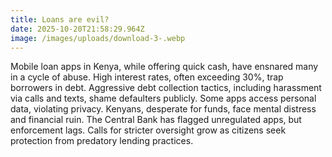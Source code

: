 ```yaml
---
title: Loans are evil?
date: 2025-10-20T21:58:29.964Z
image: /images/uploads/download-3-.webp
---
```

Mobile loan apps in Kenya, while offering quick cash, have ensnared many in a cycle of abuse. High interest rates, often exceeding 30%, trap borrowers in debt. Aggressive debt collection tactics, including harassment via calls and texts, shame defaulters publicly. Some apps access personal data, violating privacy. Kenyans, desperate for funds, face mental distress and financial ruin. The Central Bank has flagged unregulated apps, but enforcement lags. Calls for stricter oversight grow as citizens seek protection from predatory lending practices.